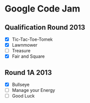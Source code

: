 # **Google Code Jam** 

## Qualification Round 2013
- [x] Tic-Tac-Toe-Tomek
- [x] Lawnmower
- [ ] Treasure
- [x] Fair and Square

## Round 1A 2013
- [x] Bullseye
- [ ] Manage your Energy
- [ ] Good Luck